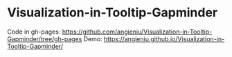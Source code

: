 # Visualization-in-Tooltip-Gapminder
Code in gh-pages: https://github.com/angieniu/Visualization-in-Tooltip-Gapminder/tree/gh-pages
Demo: https://angieniu.github.io/Visualization-in-Tooltip-Gapminder/
